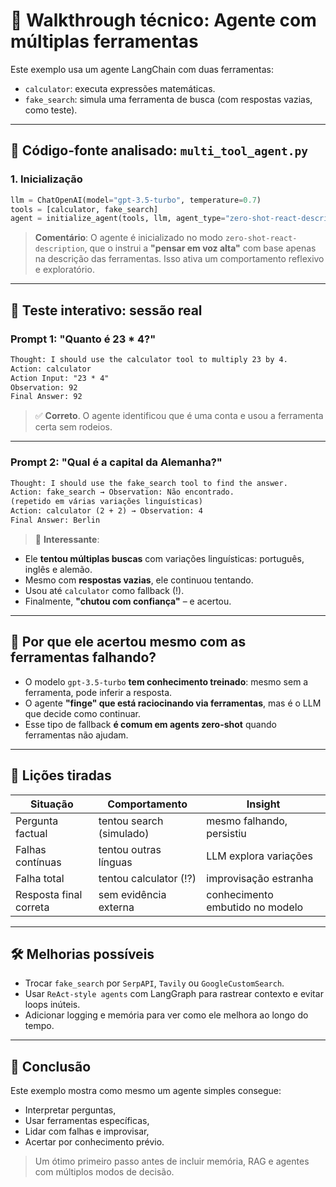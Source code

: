 # 🧠 Walkthrough técnico: Agente com múltiplas ferramentas

Este exemplo usa um agente LangChain com duas ferramentas:
- `calculator`: executa expressões matemáticas.
- `fake_search`: simula uma ferramenta de busca (com respostas vazias, como teste).

---

## 🔧 Código-fonte analisado: `multi_tool_agent.py`

### 1. Inicialização

```python
llm = ChatOpenAI(model="gpt-3.5-turbo", temperature=0.7)
tools = [calculator, fake_search]
agent = initialize_agent(tools, llm, agent_type="zero-shot-react-description", verbose=True)
```

> **Comentário**: O agente é inicializado no modo `zero-shot-react-description`, que o instrui a **"pensar em voz alta"** com base apenas na descrição das ferramentas. Isso ativa um comportamento reflexivo e exploratório.

---

## 🧪 Teste interativo: sessão real

### Prompt 1: **"Quanto é 23 * 4?"**

```txt
Thought: I should use the calculator tool to multiply 23 by 4.
Action: calculator
Action Input: "23 * 4"
Observation: 92
Final Answer: 92
```

> ✅ **Correto**. O agente identificou que é uma conta e usou a ferramenta certa sem rodeios.

---

### Prompt 2: **"Qual é a capital da Alemanha?"**

```txt
Thought: I should use the fake_search tool to find the answer.
Action: fake_search → Observation: Não encontrado.
(repetido em várias variações linguísticas)
Action: calculator (2 + 2) → Observation: 4
Final Answer: Berlin
```

> 🧠 **Interessante**:
- Ele **tentou múltiplas buscas** com variações linguísticas: português, inglês e alemão.
- Mesmo com **respostas vazias**, ele continuou tentando.
- Usou até `calculator` como fallback (!).
- Finalmente, **"chutou com confiança"** – e acertou.

---

## 🤯 Por que ele acertou mesmo com as ferramentas falhando?

- O modelo `gpt-3.5-turbo` **tem conhecimento treinado**: mesmo sem a ferramenta, pode inferir a resposta.
- O agente **"finge" que está raciocinando via ferramentas**, mas é o LLM que decide como continuar.
- Esse tipo de fallback **é comum em agents zero-shot** quando ferramentas não ajudam.

---

## 🧃 Lições tiradas

| Situação | Comportamento | Insight |
|---------|----------------|--------|
| Pergunta factual | tentou search (simulado) | mesmo falhando, persistiu |
| Falhas contínuas | tentou outras línguas | LLM explora variações |
| Falha total | tentou calculator (!?) | improvisação estranha |
| Resposta final correta | sem evidência externa | conhecimento embutido no modelo |

---

## 🛠️ Melhorias possíveis

- Trocar `fake_search` por `SerpAPI`, `Tavily` ou `GoogleCustomSearch`.
- Usar `ReAct-style agents` com LangGraph para rastrear contexto e evitar loops inúteis.
- Adicionar logging e memória para ver como ele melhora ao longo do tempo.

---

## 📌 Conclusão

Este exemplo mostra como mesmo um agente simples consegue:

- Interpretar perguntas,
- Usar ferramentas específicas,
- Lidar com falhas e improvisar,
- Acertar por conhecimento prévio.

> Um ótimo primeiro passo antes de incluir memória, RAG e agentes com múltiplos modos de decisão.